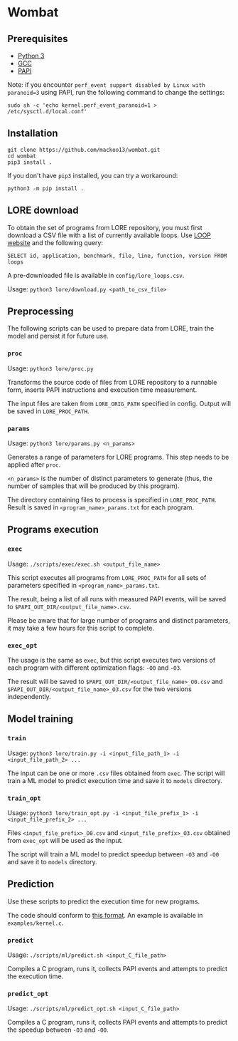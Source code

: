 # Wombat

## Prerequisites

* [Python 3](https://www.python.org/)
* [GCC](https://gcc.gnu.org/)
* [PAPI](http://icl.utk.edu/papi/software/)

Note: if you encounter `perf_event support disabled by Linux with paranoid=3` using PAPI, run the following command to change the settings:
 
`sudo sh -c 'echo kernel.perf_event_paranoid=1 > /etc/sysctl.d/local.conf'`

## Installation

```
git clone https://github.com/mackoo13/wombat.git
cd wombat
pip3 install .
```

If you don't have `pip3` installed, you can try a workaround:

```
python3 -m pip install .
```

## LORE download

To obtain the set of programs from LORE repository, you must first download a CSV file with a list of currently available loops. Use [LOOP website](https://vectorization.computer/query.html) and the following query:

`SELECT id, application, benchmark, file, line, function, version FROM loops`

A pre-downloaded file is available in `config/lore_loops.csv`.

Usage: `python3 lore/download.py <path_to_csv_file>`

## Preprocessing

The following scripts can be used to prepare data from LORE, train the model and persist it for future use.


### `proc`

Usage: `python3 lore/proc.py`

Transforms the source code of files from LORE repository to a runnable form, inserts PAPI instructions and execution time measurement.

The input files are taken from `LORE_ORIG_PATH` specified in config. Output will be saved in `LORE_PROC_PATH`.


### `params`

Usage: `python3 lore/params.py <n_params>`

Generates a range of parameters for LORE programs. This step needs to be applied after `proc`.

`<n_params>` is the number of distinct parameters to generate (thus, the number of samples that will be produced by this program).

The directory containing files to process is specified in `LORE_PROC_PATH`. Result is saved in `<program_name>_params.txt` for each program.


## Programs execution

### `exec`

Usage: `./scripts/exec/exec.sh <output_file_name>`

This script executes all programs from `LORE_PROC_PATH` for all sets of parameters specified in `<program_name>_params.txt`.

The result, being a list of all runs with measured PAPI events, will be saved to `$PAPI_OUT_DIR/<output_file_name>.csv`.

Please be aware that for large number of programs and distinct parameters, it may take a few hours for this script to complete.


### `exec_opt`

The usage is the same as `exec`, but this script executes two versions of each program with different optimization flags: `-O0` and `-O3`.

The result will be saved to `$PAPI_OUT_DIR/<output_file_name>_O0.csv` and `$PAPI_OUT_DIR/<output_file_name>_O3.csv` for the two versions independently.


## Model training

### `train`

Usage: `python3 lore/train.py -i <input_file_path_1> -i <input_file_path_2> ...`

The input can be one or more `.csv` files obtained from `exec`. The script will train a ML model to predict execution time and save it to `models` directory.

### `train_opt`

Usage: `python3 lore/train_opt.py -i <input_file_prefix_1> -i <input_file_prefix_2> ...`

Files `<input_file_prefix>_O0.csv` and `<input_file_prefix>_O3.csv` obtained from `exec_opt` will be used as the input.

The script will train a ML model to predict speedup between `-O3` and `-O0` and save it to `models` directory.


## Prediction

Use these scripts to predict the execution time for new programs.

The code should conform to [this format](docs/scripts/input_code.md). An example is available in `examples/kernel.c`.


### `predict`

Usage: `./scripts/ml/predict.sh <input_C_file_path>`

Compiles a C program, runs it, collects PAPI events and attempts to predict the execution time.

### `predict_opt`

Usage: `./scripts/ml/predict_opt.sh <input_C_file_path>`

Compiles a C program, runs it, collects PAPI events and attempts to predict the speedup between `-O3` and `-O0`.

